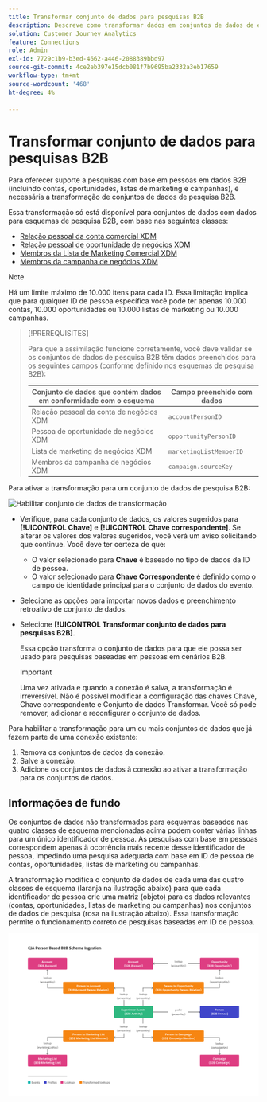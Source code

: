 ```yaml
---
title: Transformar conjunto de dados para pesquisas B2B
description: Descreve como transformar dados em conjuntos de dados de esquemas de pesquisa B2B específicos
solution: Customer Journey Analytics
feature: Connections
role: Admin
exl-id: 7729c1b9-b3ed-4662-a446-2088389bbd97
source-git-commit: 4ce2eb397e15dcb081f7b9695ba2332a3eb17659
workflow-type: tm+mt
source-wordcount: '468'
ht-degree: 4%

---
```


# Transformar conjunto de dados para pesquisas B2B

Para oferecer suporte a pesquisas com base em pessoas em dados B2B (incluindo contas, oportunidades, listas de marketing e campanhas), é necessária a transformação de conjuntos de dados de pesquisa B2B.

Essa transformação só está disponível para conjuntos de dados com dados para esquemas de pesquisa B2B, com base nas seguintes classes:

* [Relação pessoal da conta comercial XDM](https://experienceleague.adobe.com/pt-br/docs/experience-platform/xdm/classes/b2b/business-account-person-relation)
* [Relação pessoal de oportunidade de negócios XDM](https://experienceleague.adobe.com/pt-br/docs/experience-platform/xdm/classes/b2b/business-opportunity-person-relation)
* [Membros da Lista de Marketing Comercial XDM](https://experienceleague.adobe.com/pt-br/docs/experience-platform/xdm/classes/b2b/business-marketing-list-members)
* [Membros da campanha de negócios XDM](https://experienceleague.adobe.com/pt-br/docs/experience-platform/xdm/classes/b2b/business-campaign-members)

>[!NOTE]
>
>Há um limite máximo de 10.000 itens para cada ID. Essa limitação implica que para qualquer ID de pessoa específica você pode ter apenas 10.000 contas, 10.000 oportunidades ou 10.000 listas de marketing ou 10.000 campanhas.

>[!PREREQUISITES]
>
>Para que a assimilação funcione corretamente, você deve validar se os conjuntos de dados de pesquisa B2B têm dados preenchidos para os seguintes campos (conforme definido nos esquemas de pesquisa B2B):
>
>| Conjunto de dados que contém dados em conformidade com o esquema | Campo preenchido com dados |
>|---|---|
>| Relação pessoal da conta de negócios XDM | `accountPersonID` |
>| Pessoa de oportunidade de negócios XDM | `opportunityPersonID` |
>| Lista de marketing de negócios XDM | `marketingListMemberID` |
>| Membros da campanha de negócios XDM | `campaign.sourceKey` |
>

Para ativar a transformação para um conjunto de dados de pesquisa B2B:

![Habilitar conjunto de dados de transformação](/help/connections/assets/transform.gif)

* Verifique, para cada conjunto de dados, os valores sugeridos para **[!UICONTROL Chave]** e **[!UICONTROL Chave correspondente]**. Se alterar os valores dos valores sugeridos, você verá um aviso solicitando que continue. Você deve ter certeza de que:

   * O valor selecionado para **Chave** é baseado no tipo de dados da ID de pessoa.
   * O valor selecionado para **Chave Correspondente** é definido como o campo de identidade principal para o conjunto de dados do evento.

* Selecione as opções para importar novos dados e preenchimento retroativo de conjunto de dados.

* Selecione **[!UICONTROL Transformar conjunto de dados para pesquisas B2B]**.

  Essa opção transforma o conjunto de dados para que ele possa ser usado para pesquisas baseadas em pessoas em cenários B2B.


  >[!IMPORTANT]
  >
  >Uma vez ativada e quando a conexão é salva, a transformação é irreversível. Não é possível modificar a configuração das chaves Chave, Chave correspondente e Conjunto de dados Transformar. Você só pode remover, adicionar e reconfigurar o conjunto de dados.

Para habilitar a transformação para um ou mais conjuntos de dados que já fazem parte de uma conexão existente:

1. Remova os conjuntos de dados da conexão.
1. Salve a conexão.
1. Adicione os conjuntos de dados à conexão ao ativar a transformação para os conjuntos de dados.

## Informações de fundo

Os conjuntos de dados não transformados para esquemas baseados nas quatro classes de esquema mencionadas acima podem conter várias linhas para um único identificador de pessoa. As pesquisas com base em pessoas correspondem apenas à ocorrência mais recente desse identificador de pessoa, impedindo uma pesquisa adequada com base em ID de pessoa de contas, oportunidades, listas de marketing ou campanhas.

A transformação modifica o conjunto de dados de cada uma das quatro classes de esquema (laranja na ilustração abaixo) para que cada identificador de pessoa crie uma matriz (objeto) para os dados relevantes (contas, oportunidades, listas de marketing ou campanhas) nos conjuntos de dados de pesquisa (rosa na ilustração abaixo). Essa transformação permite o funcionamento correto de pesquisas baseadas em ID de pessoa.

![Esquemas B2B](./assets/b2b-schemas.svg)

